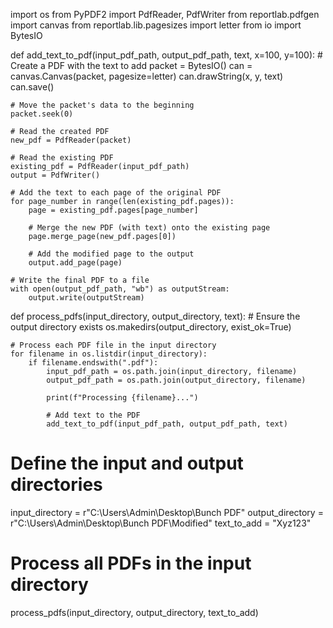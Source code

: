 import os
from PyPDF2 import PdfReader, PdfWriter
from reportlab.pdfgen import canvas
from reportlab.lib.pagesizes import letter
from io import BytesIO

def add_text_to_pdf(input_pdf_path, output_pdf_path, text, x=100, y=100):
    # Create a PDF with the text to add
    packet = BytesIO()
    can = canvas.Canvas(packet, pagesize=letter)
    can.drawString(x, y, text)
    can.save()

    # Move the packet's data to the beginning
    packet.seek(0)

    # Read the created PDF
    new_pdf = PdfReader(packet)

    # Read the existing PDF
    existing_pdf = PdfReader(input_pdf_path)
    output = PdfWriter()

    # Add the text to each page of the original PDF
    for page_number in range(len(existing_pdf.pages)):
        page = existing_pdf.pages[page_number]

        # Merge the new PDF (with text) onto the existing page
        page.merge_page(new_pdf.pages[0])

        # Add the modified page to the output
        output.add_page(page)

    # Write the final PDF to a file
    with open(output_pdf_path, "wb") as outputStream:
        output.write(outputStream)

def process_pdfs(input_directory, output_directory, text):
    # Ensure the output directory exists
    os.makedirs(output_directory, exist_ok=True)

    # Process each PDF file in the input directory
    for filename in os.listdir(input_directory):
        if filename.endswith(".pdf"):
            input_pdf_path = os.path.join(input_directory, filename)
            output_pdf_path = os.path.join(output_directory, filename)

            print(f"Processing {filename}...")

            # Add text to the PDF
            add_text_to_pdf(input_pdf_path, output_pdf_path, text)

# Define the input and output directories
input_directory = r"C:\Users\Admin\Desktop\Bunch PDF"
output_directory = r"C:\Users\Admin\Desktop\Bunch PDF\Modified"
text_to_add = "Xyz123"

# Process all PDFs in the input directory
process_pdfs(input_directory, output_directory, text_to_add)
